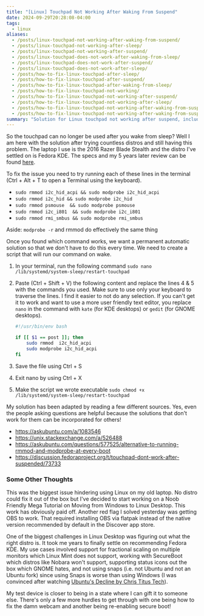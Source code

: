 ```yaml
---
title: "[Linux] Touchpad Not Working After Waking From Suspend"
date: 2024-09-29T20:28:08-04:00
tags:
  - linux
aliases:
  - /posts/linux-touchpad-not-working-after-waking-from-suspend/
  - /posts/linux-touchpad-not-working-after-sleep/
  - /posts/linux-touchpad-not-working-after-suspend/
  - /posts/linux-touchpad-does-not-work-after-waking-from-sleep/
  - /posts/linux-touchpad-does-not-work-after-suspend/
  - /posts/linux-touchpad-does-not-work-after-sleep/
  - /posts/how-to-fix-linux-touchpad-after-sleep/
  - /posts/how-to-fix-linux-touchpad-after-suspend/
  - /posts/how-to-fix-linux-touchpad-after-waking-from-sleep/
  - /posts/how-to-fix-linux-touchpad-not-working/
  - /posts/how-to-fix-linux-touchpad-not-working-after-suspend/
  - /posts/how-to-fix-linux-touchpad-not-working-after-sleep/
  - /posts/how-to-fix-linux-touchpad-not-working-after-waking-from-suspend/
  - /posts/how-to-fix-linux-touchpad-not-working-after-waking-from-suspend/
summary: "Solution for Linux touchpad not working after suspend, including troubleshooting steps and an automation script."
---
```


So the touchpad can no longer be used after you wake from sleep? Well I am here with the solution after trying countless distros and still having this problem. The laptop I use is the 2016 Razer Blade Stealth and the distro I've settled on is Fedora KDE. The specs and my 5 years later review can be found [here](/posts/razer-blade-stealth-late-2016/#specs).

To fix the issue you need to try running each of these lines in the terminal (Ctrl + Alt + T to open a Terminal using the keyboard).

- `sudo rmmod i2c_hid_acpi && sudo modprobe i2c_hid_acpi`
- `sudo rmmod i2c_hid && sudo modprobe i2c_hid`
- `sudo rmmod psmouse  && sudo modprobe psmouse`
- `sudo rmmod i2c_i801  && sudo modprobe i2c_i801`
- `sudo rmmod rmi_smbus && sudo modprobe rmi_smbus`

Aside: `modprobe -r` and rmmod do effectively the same thing

Once you found which command works, we want a permanent automatic solution so that we don't have to do this every time. We need to create a script that will run our command on wake.

1. In your terminal, run the following command `sudo nano /lib/systemd/system-sleep/restart-touchpad`
2. Paste (Ctrl + Shift + V) the following content and replace the lines 4 & 5 with the commands you used. Make sure to use only your keyboard to traverse the lines. I find it easier to not do any selection. If you can't get it to work and want to use a more user friendly text editor, you replace `nano` in the command with `kate` (for KDE desktops) or `gedit` (for GNOME desktops).

    ```sh
    #!/usr/bin/env bash

    if [[ $1 == post ]]; then
        sudo rmmod  i2c_hid_acpi
        sudo modprobe i2c_hid_acpi
    fi
    ```

3. Save the file using Ctrl + S
4. Exit nano by using Ctrl + X
5. Make the script we wrote executable `sudo chmod +x /lib/systemd/system-sleep/restart-touchpad`

My solution has been adapted by reading a few different sources. Yes, even the people asking questions are helpful because the solutions that don't work for them can be incorporated for others!

- https://askubuntu.com/a/1083546
- https://unix.stackexchange.com/a/526488
- https://askubuntu.com/questions/577525/alternative-to-running-rmmod-and-modprobe-at-every-boot
- https://discussion.fedoraproject.org/t/touchpad-dont-work-after-suspended/73733

### Some Other Thoughts

This was the biggest issue hindering using Linux on my old laptop. No distro could fix it out of the box but I've decided to start working on a Noob Friendly Mega Tutorial on Moving from Windows to Linux Desktop. This work has obviously paid off. Another red flag I solved yesterday was getting OBS to work. That required installing OBS via flatpak instead of the native version recommended by default in the Discover app store.

One of the biggest challenges in Linux Desktop was figuring out what the right distro is. It took me years to finally settle on recommending Fedora KDE. My use cases involved support for fractional scaling on multiple monitors which Linux Mint does not support, working with SecureBoot which distros like Nobara won't support, supporting status icons out the box which GNOME hates, and not using snaps (i.e. not Ubuntu and not an Ubuntu fork) since using Snaps is worse than using Windows (I was convinced after watching [Ubuntu's Decline by Chris Titus Tech](https://youtu.be/pMfqCzbSmQU)).

My test device is closer to being in a state where I can gift it to someone else. There's only a few more hurdles to get through with one being how to fix the damn webcam and another being re-enabling secure boot!
